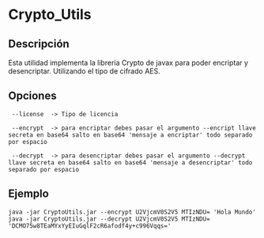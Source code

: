 # Crypto_Utils

## Descripción

Esta utilidad implementa la libreria Crypto de javax para poder encriptar y desencriptar.
Utilizando el tipo de cifrado AES. 

## Opciones
```
 --license  -> Tipo de licencia

 --encrypt  -> para encriptar debes pasar el argumento --encript llave secreta en base64 salto en base64 'mensaje a encriptar' todo separado por espacio

 --decrypt  -> para desencriptar debes pasar el argumento --decrypt llave secreta en base64 salto en base64 'mensaje a desencriptar' todo separado por espacio
 ```
## Ejemplo 
 ```
 java -jar CryptoUtils.jar --encrypt U2VjcmV0S2V5 MTIzNDU= 'Hola Mundo' 
 java -jar CryptoUtils.jar --decrypt U2VjcmV0S2V5 MTIzNDU= 'DCMO75w8TEaMYxYyEIuGqlF2cR6afodf4y+c996Vqqs='
 ```